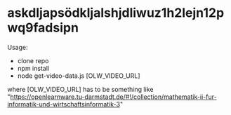 # askdljapsödkljalshjdliwuz1h2lejn12pwq9fadsipn
Usage:
* clone repo
* npm install
* node get-video-data.js [OLW_VIDEO_URL]

where [OLW_VIDEO_URL] has to be something like "https://openlearnware.tu-darmstadt.de/#!/collection/mathematik-ii-fur-informatik-und-wirtschaftsinformatik-3"